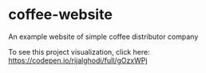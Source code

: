 # coffee-website
An example website of simple coffee distributor company

To see this project visualization, click here: https://codepen.io/rijalghodi/full/gOzxWPj
